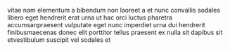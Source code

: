vitae nam elementum a bibendum non laoreet a et nunc convallis sodales libero
eget hendrerit erat urna ut hac orci luctus pharetra accumsanpraesent vulputate
eget nunc imperdiet urna dui hendrerit finibusmaecenas donec elit porttitor
tellus praesent ex nulla sit dapibus sit etvestibulum suscipit vel sodales et